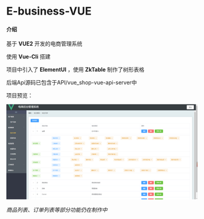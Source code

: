 # E-business-VUE

#### 介绍
基于 **VUE2** 开发的电商管理系统

使用 **Vue-Cli** 搭建

项目中引入了 **ElementUI** ，使用 **ZkTable** 制作了树形表格

后端Api源码已包含于API/vue_shop-vue-api-server中

项目预览：

![输入图片说明](preview.png)

 
 _商品列表、订单列表等部分功能仍在制作中_ 